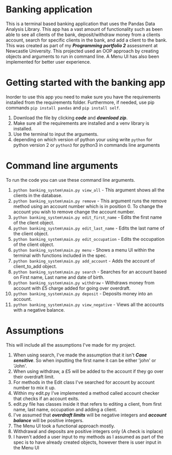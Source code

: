 Banking application
===================
This is a terminal based banking application that uses the Pandas Data Analysis Library. 
This app has a vast amount of functionality such as been able to see all clients of 
the bank, deposit/withdraw money from a clients account, search for specific clients
in the bank, and add a client to the bank. This was created as part of my ***Programming 
portfolio 2*** assessment at Newcastle University. This projected used an OOP approach by 
creating objects and arguments to run in command line. A Menu UI has also been implemented for
better user experience.

Getting started with the banking app
====================================
Inorder to use this app you need to make sure you have the requirements installed from the
requirements folder. Furthermore, if needed, use pip commands `pip install pandas` and `pip install self`.

1) Download the file by clicking ***code*** and ***download zip***.
2) Make sure all the requirements are installed and a venv library is installed.
3) Use the terminal to input the arguments.
4) depending on which version of python your using write `python` for python version 2 or `python3`
for python3 in commands line arguments


Command line arguments
=========
To run the code you can use these command line arguments.

1) `python banking_system\main.py view_all` - This argument shows all the clients in the database.
2) `python banking_system\main.py remove` - This argument runs the remove method using an account number
which is in position 0. To change the account you wish to remove change the account number.
3) `python banking_system\main.py edit_first_name` - Edits the first name of the client object.
4) `python banking_system\main.py edit_last_name` - Edits the last name of the client object.
5) `python banking_system\main.py edit_occupation` - Edits the occupation of the client object.
6) `python banking_system\main.py menu` - Shows a menu UI within the terminal with functions included in the spec.
7) `python banking_system\main.py add_account` - Adds the account of client_to_add object.
8) `python banking_system\main.py search` - Searches for an account based on First name, Last name and date of birth.
9) `python banking_system\main.py withdraw` - Withdraws money from account with £5 charge added for going over overdraft.
10) `python banking_system\main.py deposit` - Deposits money into an account.
11) `python banking_system\main.py view_negative` - Views all the accounts with a negative balance.

Assumptions
===========
This will include all the assumptions I've made for my project.
1) When using search, I've made the assumption that it isn't ***Case sensitive***. So when inputting
the first name it can be either 'john' or 'John'.
2) When using withdraw, a £5 will be added to the account if they go over their overdraft limit.
3) For methods in the Edit class I've searched for account by account number to mix it up.
4) Within my edit.py I've implemented a method called account checker that checks if an account exits.
5) edit.py file has classes inside it that refers to editing a client, from first name, last name, occupation
and adding a client.
6) I've assumed that ***overdraft limits*** will be negative integers and ***account balance*** will be 
positive integers.
7) The Menu UI took a functional approach mostly.
8) Withdrawal and deposits are positive integers only (A check is inplace)
9) I haven't added a user input to my methods as I assumed as part of the spec is to have already created objects, however there is user input in
the Menu UI

